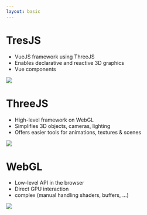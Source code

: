 ```yaml
---
layout: basic
---
```


<div class="flex flex-col gap-3 mt-6">

  <div
    class="flex flex-row justify-between items-center p-4 mx-20"
    v-mark="{ at: 2, color: '#26ab7a', type: 'box' }"
    v-click="2"
  >
    <div class="!w-35 shrink-0">
      <h1 class="!mb-0">TresJS</h1>
    </div>
    <div class="w-full pr-5">
      <ul>
        <li>VueJS framework using ThreeJS</li>
        <li>Enables declarative and reactive 3D graphics</li>
        <li>Vue components</li>
      </ul>
    </div>
    <div class="!w-30 shrink-0">
      <img src="/assets/logos/TresJS.png" class="" />
    </div>
  </div>

  <div
    class="flex flex-row justify-between items-center p-4 mx-10"
    v-mark="{ at: 1, color: '#26ab7a', type: 'box' }"
    v-click="1"
  >
    <div class="!w-45 shrink-0">
      <h1 class="!mb-0">ThreeJS</h1>
    </div>
    <div class="w-full pr-5">
      <ul>
        <li>High-level framework on WebGL</li>
        <li>Simplifies 3D objects, cameras, lighting</li>
        <li>Offers easier tools for animations, textures & scenes</li>
      </ul>
    </div>
    <div class="!w-40 shrink-0">
      <img src="/assets/logos/ThreeJS.png" class="w-22" />
    </div>
  </div>

  <div
    class="flex flex-row justify-between items-center p-4"
    v-mark="{ at: 0, color: '#26ab7a', type: 'box' }"
    v-click="0"
  >
    <div class="!w-55 shrink-0">
      <h1 class="!mb-0">WebGL</h1>
    </div>
    <div class="w-full pr-5">
      <ul>
        <li>Low-level API in the browser</li>
        <li>Direct GPU interaction</li>
        <li>complex (manual handling shaders, buffers, ...)</li>
      </ul>
    </div>
    <div class="!w-50 shrink-0">
      <img src="/assets/logos/WebGL.png" class="w-30" />
    </div>
  </div>

</div>
